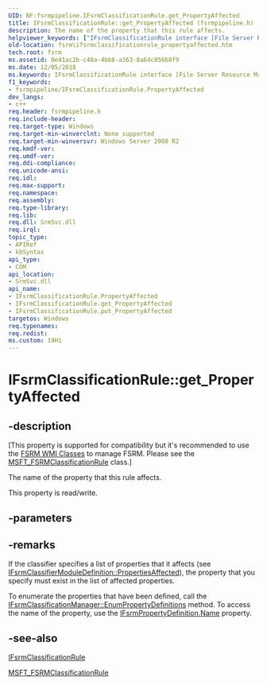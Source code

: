 ```yaml
---
UID: NF:fsrmpipeline.IFsrmClassificationRule.get_PropertyAffected
title: IFsrmClassificationRule::get_PropertyAffected (fsrmpipeline.h)
description: The name of the property that this rule affects.
helpviewer_keywords: ["IFsrmClassificationRule interface [File Server Resource Manager]","PropertyAffected property","IFsrmClassificationRule.PropertyAffected","IFsrmClassificationRule.get_PropertyAffected","IFsrmClassificationRule::PropertyAffected","IFsrmClassificationRule::get_PropertyAffected","IFsrmClassificationRule::put_PropertyAffected","PropertyAffected property [File Server Resource Manager]","PropertyAffected property [File Server Resource Manager]","IFsrmClassificationRule interface","fs.ifsrmclassificationrule_propertyaffected","fsrm.ifsrmclassificationrule_propertyaffected","fsrmpipeline/IFsrmClassificationRule::PropertyAffected","fsrmpipeline/IFsrmClassificationRule::get_PropertyAffected","fsrmpipeline/IFsrmClassificationRule::put_PropertyAffected","get_PropertyAffected"]
old-location: fsrm\ifsrmclassificationrule_propertyaffected.htm
tech.root: fsrm
ms.assetid: 0e41ac2b-c48a-4bb8-a363-8a64c856b8f9
ms.date: 12/05/2018
ms.keywords: IFsrmClassificationRule interface [File Server Resource Manager],PropertyAffected property, IFsrmClassificationRule.PropertyAffected, IFsrmClassificationRule.get_PropertyAffected, IFsrmClassificationRule::PropertyAffected, IFsrmClassificationRule::get_PropertyAffected, IFsrmClassificationRule::put_PropertyAffected, PropertyAffected property [File Server Resource Manager], PropertyAffected property [File Server Resource Manager],IFsrmClassificationRule interface, fs.ifsrmclassificationrule_propertyaffected, fsrm.ifsrmclassificationrule_propertyaffected, fsrmpipeline/IFsrmClassificationRule::PropertyAffected, fsrmpipeline/IFsrmClassificationRule::get_PropertyAffected, fsrmpipeline/IFsrmClassificationRule::put_PropertyAffected, get_PropertyAffected
f1_keywords:
- fsrmpipeline/IFsrmClassificationRule.PropertyAffected
dev_langs:
- c++
req.header: fsrmpipeline.h
req.include-header: 
req.target-type: Windows
req.target-min-winverclnt: None supported
req.target-min-winversvr: Windows Server 2008 R2
req.kmdf-ver: 
req.umdf-ver: 
req.ddi-compliance: 
req.unicode-ansi: 
req.idl: 
req.max-support: 
req.namespace: 
req.assembly: 
req.type-library: 
req.lib: 
req.dll: SrmSvc.dll
req.irql: 
topic_type:
- APIRef
- kbSyntax
api_type:
- COM
api_location:
- SrmSvc.dll
api_name:
- IFsrmClassificationRule.PropertyAffected
- IFsrmClassificationRule.get_PropertyAffected
- IFsrmClassificationRule.put_PropertyAffected
targetos: Windows
req.typenames: 
req.redist: 
ms.custom: 19H1
---
```


# IFsrmClassificationRule::get_PropertyAffected


## -description


<p class="CCE_Message">[This property is supported for compatibility but it's recommended to use the 
    <a href="https://docs.microsoft.com/previous-versions/windows/desktop/fsrm/fsrm-wmi-classes">FSRM WMI Classes</a> to manage FSRM. Please see the 
    <a href="https://docs.microsoft.com/previous-versions/windows/desktop/fsrm/msft-fsrmclassificationrule">MSFT_FSRMClassificationRule</a> class.]

The name of the property that this rule affects.

This property is read/write.


## -parameters


## -remarks



If the classifier specifies a list of properties that it affects (see 
    <a href="https://docs.microsoft.com/previous-versions/windows/desktop/api/fsrmpipeline/nf-fsrmpipeline-ifsrmclassifiermoduledefinition-get_propertiesaffected">IFsrmClassifierModuleDefinition::PropertiesAffected</a>), the property that you specify must exist in the list of affected properties.

To enumerate the properties that have been defined, call the <a href="https://docs.microsoft.com/previous-versions/windows/desktop/api/fsrmpipeline/nf-fsrmpipeline-ifsrmclassificationmanager-enumpropertydefinitions">IFsrmClassificationManager::EnumPropertyDefinitions</a> method. To access the name of the property, use the <a href="https://docs.microsoft.com/previous-versions/windows/desktop/api/fsrmpipeline/nf-fsrmpipeline-ifsrmpropertydefinition-get_name">IFsrmPropertyDefinition.Name</a> 
    property.




## -see-also




<a href="https://docs.microsoft.com/previous-versions/windows/desktop/api/fsrmpipeline/nn-fsrmpipeline-ifsrmclassificationrule">IFsrmClassificationRule</a>



<a href="https://docs.microsoft.com/previous-versions/windows/desktop/fsrm/msft-fsrmclassificationrule">MSFT_FSRMClassificationRule</a>
 

 

